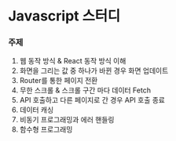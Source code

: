 # Javascript 스터디

### 주제
1. 웹 동작 방식 & React 동작 방식 이해
2. 화면을 그리는 값 중 하나가 바뀐 경우 화면 업데이트
3. Router를 통한 페이지 전환
4. 무한 스크롤 & 스크롤 구간 마다 데이터 Fetch
5. API 호출하고 다른 페이지로 간 경우 API 호출 종료
6. 데이터 캐싱
7. 비동기 프로그래밍과 에러 핸들링
8. 함수형 프로그래밍